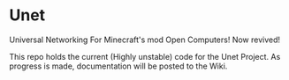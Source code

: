 # Unet
Universal Networking For Minecraft's mod Open Computers! Now revived!

This repo holds the current (Highly unstable) code for the Unet Project. As progress is made, documentation will be posted to the Wiki.
